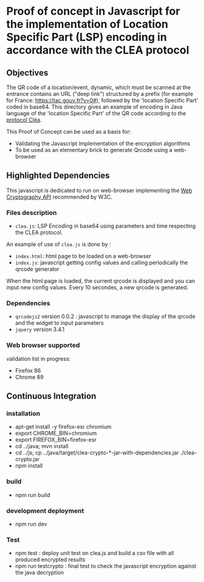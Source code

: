 # Proof of concept in Javascript for the implementation of Location Specific Part (LSP) encoding in accordance with the CLEA protocol

## Objectives

The QR code of a location/event, dynamic, which must be scanned at the entrance contains an URL ("deep link") structured by a prefix (for example for France: https://tac.gouv.fr?v=0#), followed by the 'location Specific Part' coded in base64. This directory gives an example of encoding in Java language of the 'location Specific Part' of the QR code according to the [protocol Cléa](https://hal.inria.fr/hal-03146022).

This Proof of Concept can be used as a basis for:

* Validating the Javascript implementation of the encryption algorithms
* To be used as an elementary brick to generate Qrcode using a web-browser

## Highlighted Dependencies

This javascript is dedicated to run on web-browser implementing the [Web Cryptography API](https://www.w3.org/TR/WebCryptoAPI/) recommended by W3C.

### Files description

* `clea.js`: LSP Encoding in base64 using parameters and time respecting the CLEA protocol.

An example of use of `clea.js` is done by :

* `index.html`: html page to be loaded on a web-browser
* `index.js`: javascript getting config values and calling periodically the qrcode generator

When the html page is loaded, the current qrcode is displayed and you can input new config values. Every 10 secondes, a new qrcode is generated.

### Dependencies
* `qrcodejs2` version 0.0.2 : javascript to manage the display of the qrcode and the widget to input parameters
* `jquery` version 3.4.1

### Web browser supported

validation list in progress:

* Firefox 86
* Chrome 89
## Continuous Integration


### installation

* apt-get install -y firefox-esr chromium
* export CHROME_BIN=chromium
* export FIREFOX_BIN=firefox-esr
* cd ../java; mvn install
* cd ../js; cp ../java/target/clea-crypto-*-jar-with-dependencies.jar ./clea-crypto.jar
* npm install
### build

* npm run build

### development deployment

* npm run dev

### Test

* npm test : deploy unit test on clea.js and build a csv file with all produced encrypted results
* npm run testcrypto : final test to check the javascript encryption against the java decryption

